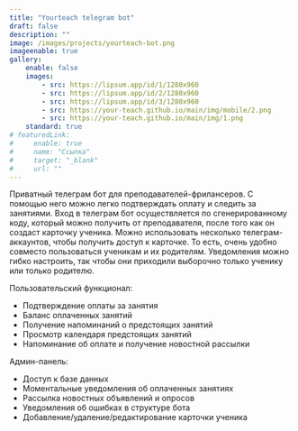 ```yaml
---
title: "Yourteach telegram bot"
draft: false
description: ""
image: /images/projects/yourteach-bot.png
imageenable: true
gallery:
    enable: false
    images:
        - src: https://lipsum.app/id/1/1280x960
        - src: https://lipsum.app/id/2/1280x960
        - src: https://lipsum.app/id/3/1280x960
        - src: https://your-teach.github.io/main/img/mobile/2.png
        - src: https://your-teach.github.io/main/img/1.png
    standard: true
# featuredLink:
#     enable: true
#     name: "Ссылка"
#     target: "_blank"
#     url: ""
---
```


Приватный телеграм бот для преподавателей-фрилансеров. С помощью него можно легко подтверждать оплату и следить за занятиями. Вход в телеграм бот осуществляется по сгенерированному коду, который можно получить от преподавателя, после того как он создаст карточку ученика.
Можно использовать несколько телеграм-аккаунтов, чтобы получить доступ к карточке. То есть,
очень удобно совместо пользоваться ученикам и их родителям. Уведомления можно гибко настроить, так чтобы они приходили выборочно только ученику или только родителю.

Пользовательский функционал:
 - Подтверждение оплаты за занятия
 - Баланс оплаченных занятий
 - Получение напоминаний о предстоящих занятий
 - Просмотр календаря предстоящих занятий
 - Напоминание об оплате и получение новостной рассылки

Админ-панель:
 - Доступ к базе данных
 - Моментальные уведомления об оплаченных занятиях
 - Рассылка новостных объявлений и опросов
 - Уведомления об ошибках в структуре бота
 - Добавление/удаление/редактирование карточки ученика

